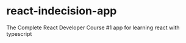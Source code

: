 # react-indecision-app
The Complete React Developer Course #1 app for learning react with typescript

